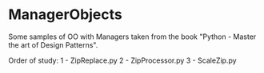 # ManagerObjects
Some samples of OO with Managers taken from the book "Python - Master the art of Design Patterns".

Order of study:
1 - ZipReplace.py
2 - ZipProcessor.py
3 - ScaleZip.py
